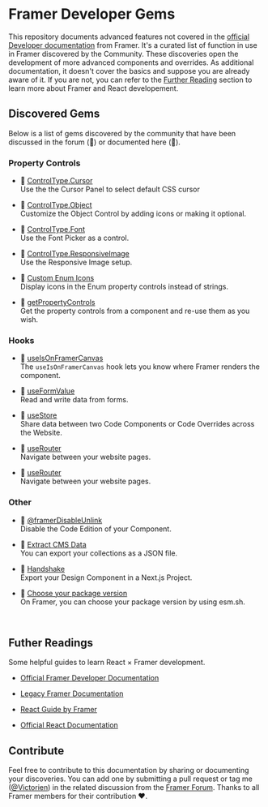 # Framer Developer Gems
This repository documents advanced features not covered in the [official Developer documentation](https://www.framer.com/developers/) from Framer. It's a curated list of function in use in Framer discovered by the Community. These discoveries open the development of more advanced components and overrides. As additional documentation, it doesn't cover the basics and suppose you are already aware of it. If you are not, you can refer to the [Further Reading](#futher-readings) section to learn more about Framer and React developement.


## Discovered Gems
Below is a list of gems discovered by the community that have been discussed in the forum (💬) or documented here (📝). 

### Property Controls

- 📝 [ControlType.Cursor](./documentations/AdvancedPropertyControl.md#customize-the-controltypeobject)<br/>
  Use the the Cursor Panel to select default CSS cursor

- 📝 [ControlType.Object](./documentations/AdvancedPropertyControl.md#customize-the-controltypeobject)<br/>
  Customize the Object Control by adding icons or making it optional.

- 📝 [ControlType.Font](./documentations/AdvancedPropertyControl.md#controltypefont)<br/>
  Use the Font Picker as a control.

- 📝 [ControlType.ResponsiveImage](./documentations/AdvancedPropertyControl.md#controltyperesponsiveimage)<br/>
  Use the Responsive Image setup.
  
- 📝 [Custom Enum Icons](./documentations/AdvancedPropertyControl.md#icons-in-property-controls)<br/>
  Display icons in the Enum property controls instead of strings.
  
- 📝 [getPropertyControls](./documentations/AdvancedPropertyControl.md#get-the-property-controls-from-a-component)<br/>
  Get the property controls from a component and re-use them as you wish.


### Hooks

- 📝 [useIsOnFramerCanvas](./documentations/RenderTarget.md)<br/>
   The `useIsOnFramerCanvas` hook lets you know where Framer renders the component.
  
- 📝 [useFormValue](./documentations/useFormValue.md)<br/>
  Read and write data from forms.
  
- 📝 [useStore](./documentations/useStore.md)<br/>
  Share data between two Code Components or Code Overrides across the Website.

- 💬 [useRouter](https://www.framer.community/c/developers/access-a-page-through-a-code-component#comment_wrapper_27167230)<br/>
 Navigate between your website pages.

- 💬 [useRouter](https://www.framer.community/c/developers/access-a-page-through-a-code-component#comment_wrapper_27167230)<br/>
 Navigate between your website pages.

### Other

- 📝 [@framerDisableUnlink](./documentations/framerDisableUnlink.md)<br/>
  Disable the Code Edition of your Component.
     
- 📝 [Extract CMS Data](./documentations/ExtractingCMSData.md)<br/>
  You can export your collections as a JSON file.
  
- 📝 [Handshake](https://site-dsmwifrws-framer-app.vercel.app/developers/guides/handshake/) <br/>
  Export your Design Component in a Next.js Project.

- 💬 [Choose your package version](https://www.framer.community/c/bugs/spline-npm-package-is-not-up-to-date-in-framer)<br/>
  On Framer, you can choose your package version by using esm.sh.
  
<br/>

## Futher Readings
Some helpful guides to learn React × Framer development.

- [Official Framer Developer Documentation](https://www.framer.com/developers/)

- [Legacy Framer Documentation](https://site-dsmwifrws-framer-app.vercel.app/developers/guides/)

- [React Guide by Framer](https://site-dsmwifrws-framer-app.vercel.app/books/framer-guide-to-react/)

- [Official React Documentation](https://react.dev/)

## Contribute

Feel free to contribute to this documentation by sharing or documenting your discoveries. You can add one by submitting a pull request or tag me ([@Victorien](https://www.framer.community/u/ef550bdb)) in the related discussion from the [Framer Forum](https://www.framer.community/). Thanks to all Framer members for their contribution ❤️.

 
